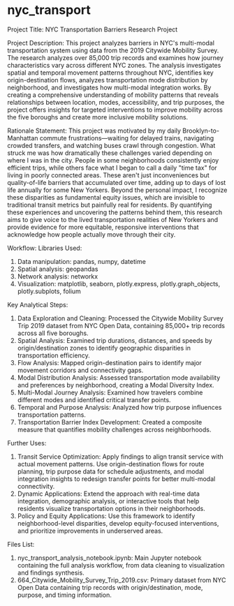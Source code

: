 # nyc_transport

Project Title: NYC Transportation Barriers Research Project


Project Description: 
This project analyzes barriers in NYC's multi-modal transportation system using data from the 2019 Citywide Mobility Survey. The research analyzes over 85,000 trip records and examines how journey characteristics vary across different NYC zones. The analysis investigates spatial and temporal movement patterns throughout NYC, identifies key origin-destination flows, analyzes transportation mode distribution by neighborhood, and investigates how multi-modal integration works. By creating a comprehensive understanding of mobility patterns that reveals relationships between location, modes, accessibility, and trip purposes, the project offers insights for targeted interventions to improve mobility across the five boroughs and create more inclusive mobility solutions.


Rationale Statement: 
This project was motivated by my daily Brooklyn-to-Manhattan commute frustrations—waiting for delayed trains, navigating crowded transfers, and watching buses crawl through congestion. What struck me was how dramatically these challenges varied depending on where I was in the city. People in some neighborhoods consistently enjoy efficient trips, while others face what I began to call a daily "time tax" for living in poorly connected areas. These aren't just inconveniences but quality-of-life barriers that accumulated over time, adding up to days of lost life annually for some New Yorkers. Beyond the personal impact, I recognize these disparities as fundamental equity issues, which are invisible to traditional transit metrics but painfully real for residents. By quantifying these experiences and uncovering the patterns behind them, this research aims to give voice to the lived transportation realities of New Yorkers and provide evidence for more equitable, responsive interventions that acknowledge how people actually move through their city.


Workflow: 
  Libraries Used:
  1. Data manipulation: pandas, numpy, datetime
  2. Spatial analysis: geopandas
  3. Network analysis: networkx
  4. Visualization: matplotlib, seaborn, plotly.express, plotly.graph_objects, plotly.subplots, folium

 Key Analytical Steps:
  1. Data Exploration and Cleaning: Processed the Citywide Mobility Survey Trip 2019 dataset from NYC Open Data, containing 85,000+ trip records across all five boroughs.
  2. Spatial Analysis: Examined trip durations, distances, and speeds by origin/destination zones to identify geographic disparities in transportation efficiency.
  3. Flow Analysis: Mapped origin-destination pairs to identify major movement corridors and connectivity gaps.
  4. Modal Distribution Analysis: Assessed transportation mode availability and preferences by neighborhood, creating a Modal Diversity Index.
  5. Multi-Modal Journey Analysis: Examined how travelers combine different modes and identified critical transfer points.
  6. Temporal and Purpose Analysis: Analyzed how trip purpose influences transportation patterns.
  7. Transportation Barrier Index Development: Created a composite measure that quantifies mobility challenges across neighborhoods.


Further Uses: 
  1. Transit Service Optimization: Apply findings to align transit service with actual movement patterns. Use origin-destination flows for route planning, trip purpose data for schedule adjustments, and modal integration insights to redesign transfer points for better multi-modal connectivity.
  2. Dynamic Applications: Extend the approach with real-time data integration, demographic analysis, or interactive tools that help residents visualize transportation options in their neighborhoods.
  3. Policy and Equity Applications: Use this framework to identify neighborhood-level disparities, develop equity-focused interventions, and prioritize improvements in underserved areas.


Files List: 
  1. nyc_transport_analysis_notebook.ipynb: Main Jupyter notebook containing the full analysis workflow, from data cleaning to visualization and findings synthesis.
  2. 664_Citywide_Mobility_Survey_Trip_2019.csv: Primary dataset from NYC Open Data containing trip records with origin/destination, mode, purpose, and timing information.
